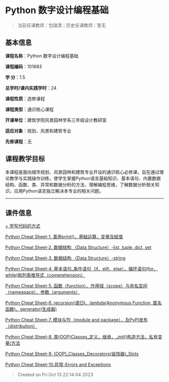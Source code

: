 # Python 数字设计编程基础

> 当前任课教师：包瑞清；历史任课教师：暂无

## 基本信息

**课程名称**：Python 数字设计编程基础

**课程编码**：101683

**学    分**：1.5

**总学时/课内实践学时**：24

**课程性质**：选修课程

**课程类型**：通识核心课程

**开课单位**：建筑学院风景园林学系三年级设计教研室

**适应对象**：规划、风景和建筑专业

**先修课程**：无

## 课程教学目标

本课程是面向城市规划、风景园林和建筑专业开设的通识核心必修课，旨在通过理论教学与实践操作训练，使学生掌握Python语言基础知识、基本语句、内置数据结构、函数、类、异常和数据分析的方法，理解编程思维，了解数据分析相关知识，应用Python语言独立解决本专业的相关问题。

---

## 课件信息

[+ 学写代码的方式](https://richiebao.github.io/USDA_CH_endup/#/./markdown/pcs_0_%E5%AD%A6%E5%86%99%E4%BB%A3%E7%A0%81%E7%9A%84%E6%96%B9%E5%BC%8F)

[Python Cheat Sheet-1. 善用print()，基础运算，变量及赋值](https://richiebao.github.io/USDA_CH_endup/#/./markdown/pcs_1)

[Python Cheat Sheet-2. 数据结构 （Data Structure）-list, tuple, dict, set](https://richiebao.github.io/USDA_CH_endup/#/./markdown/pcs_2)

[Python Cheat Sheet-3. 数据结构 （Data Structure）-string](https://richiebao.github.io/USDA_CH_endup/#/./markdown/pcs_3)

[Python Cheat Sheet-4. 基本语句_条件语句（if、elif、else），循环语句(for、 while)和列表推导式（comprehension）](https://richiebao.github.io/USDA_CH_endup/#/./markdown/pcs_4)

[Python Cheat Sheet-5. 函数（function）、作用域（scope）与命名空间（namespace）、参数（arguments）](https://richiebao.github.io/USDA_CH_endup/#/./markdown/pcs_5)

[Python Cheat Sheet-6. recursion(递归)、lambda(Anonymous Function, 匿名函数)、generator(生成器)](https://richiebao.github.io/USDA_CH_endup/#/./markdown/pcs_6)

[Python Cheat Sheet-7. 模块与包（module and package），及PyPI发布（distribution）](https://richiebao.github.io/USDA_CH_endup/#/./markdown/pcs_7)

[Python Cheat Sheet-8. 类(OOP)Classes_定义，继承，__init_()构造方法，私有变量/方法](https://richiebao.github.io/USDA_CH_endup/#/./markdown/pcs_8)

[Python Cheat Sheet-9. (OOP)_Classes_Decorators(装饰器)_Slots](https://richiebao.github.io/USDA_CH_endup/#/./markdown/pcs_9)

[Python Cheat Sheet-10.异常-Errors and Exceptions](https://richiebao.github.io/USDA_CH_endup/#/./markdown/pcs_10)


> Created on Fri Oct 13 22:14:04 2023

